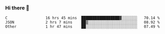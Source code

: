 ### Hi there 👋

<!--
**WShiBin/WShiBin** is a ✨ _special_ ✨ repository because its `README.md` (this file) appears on your GitHub profile.

Here are some ideas to get you started:

- 🔭 I’m currently working on ...
- 🌱 I’m currently learning ...
- 👯 I’m looking to collaborate on ...
- 🤔 I’m looking for help with ...
- 💬 Ask me about ...
- 📫 How to reach me: ...
- 😄 Pronouns: ...
- ⚡ Fun fact: ...
-->

<!--START_SECTION:waka-->

```text
C                 16 hrs 45 mins  █████████████████▓░░░░░░░   70.14 %
JSON              2 hrs 7 mins    ██▒░░░░░░░░░░░░░░░░░░░░░░   08.92 %
Other             1 hr 47 mins    ██░░░░░░░░░░░░░░░░░░░░░░░   07.49 %
```

<!--END_SECTION:waka-->
